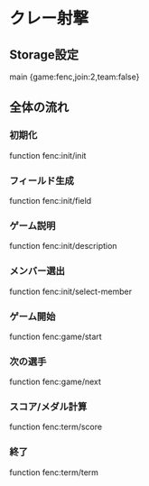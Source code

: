# クレー射撃

## Storage設定
main {game:fenc,join:2,team:false}

## 全体の流れ
### 初期化
function fenc:init/init
### フィールド生成
function fenc:init/field
### ゲーム説明
function fenc:init/description
### メンバー選出
function fenc:init/select-member
### ゲーム開始
function fenc:game/start
### 次の選手
function fenc:game/next
### スコア/メダル計算
function fenc:term/score
### 終了
function fenc:term/term
